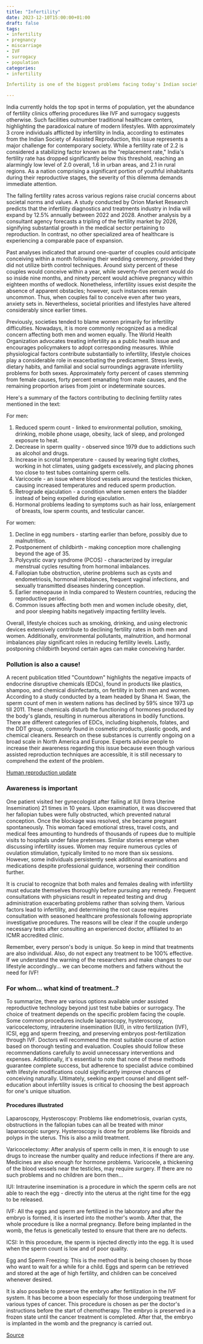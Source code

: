 ```yaml
---
title: "Infertility"
date: 2023-12-10T15:00:00+01:00
draft: false
tags:
- infertility
- pregnancy
- miscarriage
- IVF
- surrogacy
- population
categories:
- infertility

Infertility is one of the biggest problems facing today's Indian society. Fertility has fallen to an all-time low of 1.6 in cities and 2.1 in villages. Urura Fertility Centers are now springing up. In 2012 alone, over a thousand children were born through surrogacy. Half of them are children of foreign parents. The infertility diagnosis and treatment market in the country is growing at an annual rate of twelve and a half percent from 2022 to 2028. No other specialty is growing so fast in the field of medicine and health.

---
```


India currently holds the top spot in terms of population, yet the abundance of fertility clinics offering procedures like IVF and surrogacy suggests otherwise. Such facilities outnumber traditional healthcare centers, highlighting the paradoxical nature of modern lifestyles. With approximately 3 crore individuals afflicted by infertility in India, according to estimates from the Indian Society of Assisted Reproduction, this issue represents a major challenge for contemporary society. While a fertility rate of 2.2 is considered a stabilizing factor known as the "replacement rate," India's fertility rate has dropped significantly below this threshold, reaching an alarmingly low level of 2.0 overall, 1.6 in urban areas, and 2.1 in rural regions. As a nation comprising a significant portion of youthful inhabitants during their reproductive stages, the severity of this dilemma demands immediate attention.

The falling fertility rates across various regions raise crucial concerns about societal norms and values. A study conducted by Orion Market Research predicts that the infertility diagnostics and treatments industry in India will expand by 12.5% annually between 2022 and 2028. Another analysis by a consultant agency forecasts a tripling of the fertility market by 2026, signifying substantial growth in the medical sector pertaining to reproduction. In contrast, no other specialized area of healthcare is experiencing a comparable pace of expansion.

Past analyses indicated that around one-quarter of couples could anticipate conceiving within a month following their wedding ceremony, provided they did not utilize birth control techniques. Around sixty percent of these couples would conceive within a year, while seventy-five percent would do so inside nine months, and ninety percent would achieve pregnancy within eighteen months of wedlock. Nonetheless, infertility issues exist despite the absence of apparent obstacles; however, such instances remain uncommon. Thus, when couples fail to conceive even after two years, anxiety sets in. Nevertheless, societal priorities and lifestyles have altered considerably since earlier times.

Previously, societies tended to blame women primarily for infertility difficulties. Nowadays, it is more commonly recognized as a medical concern affecting both men and women equally. The World Health Organization advocates treating infertility as a public health issue and encourages policymakers to adopt corresponding measures. While physiological factors contribute substantially to infertility, lifestyle choices play a considerable role in exacerbating the predicament. Stress levels, dietary habits, and familial and social surroundings aggravate infertility problems for both sexes. Approximately forty percent of cases stemming from female causes, forty percent emanating from male causes, and the remaining proportion arises from joint or indeterminate sources.

Here's a summary of the factors contributing to declining fertility rates mentioned in the text:

For men:
1. Reduced sperm count - linked to environmental pollution, smoking, drinking, mobile phone usage, obesity, lack of sleep, and prolonged exposure to heat.
2. Decrease in sperm quality - observed since 1979 due to addictions such as alcohol and drugs.
3. Increase in scrotal temperature - caused by wearing tight clothes, working in hot climates, using gadgets excessively, and placing phones too close to test tubes containing sperm cells.
4. Varicocele - an issue where blood vessels around the testicles thicken, causing increased temperatures and reduced sperm production.
5. Retrograde ejaculation - a condition where semen enters the bladder instead of being expelled during ejaculation.
6. Hormonal problems leading to symptoms such as hair loss, enlargement of breasts, low sperm counts, and testicular cancer.

For women:
1. Decline in egg numbers - starting earlier than before, possibly due to malnutrition.
2. Postponement of childbirth - making conception more challenging beyond the age of 35.
3. Polycystic ovary syndrome (PCOS) - characterized by irregular menstrual cycles resulting from hormonal imbalances.
4. Fallopian tube obstruction, uterine problems such as cysts and endometriosis, hormonal imbalances, frequent vaginal infections, and sexually transmitted diseases hindering conception.
5. Earlier menopause in India compared to Western countries, reducing the reproductive period.
6. Common issues affecting both men and women include obesity, diet, and poor sleeping habits negatively impacting fertility levels.

Overall, lifestyle choices such as smoking, drinking, and using electronic devices extensively contribute to declining fertility rates in both men and women. Additionally, environmental pollutants, malnutrition, and hormonal imbalances play significant roles in reducing fertility levels. Lastly, postponing childbirth beyond certain ages can make conceiving harder.

### Pollution is also a cause!

A recent publication titled "Countdown" highlights the negative impacts of endocrine disruptive chemicals (EDCs), found in products like plastics, shampoo, and chemical disinfectants, on fertility in both men and women. According to a study conducted by a team headed by Shana H. Swan, the sperm count of men in western nations has declined by 59% since 1973 up till 2011. These chemicals disturb the functioning of hormones produced by the body's glands, resulting in numerous alterations in bodily functions. There are different categories of EDCs, including bisphenols, folates, and the DDT group, commonly found in cosmetic products, plastic goods, and chemical cleaners. Research on these substances is currently ongoing on a broad scale in North America and Europe. Experts advise people to increase their awareness regarding this issue because even though various assisted reproduction techniques are accessible, it is still necessary to comprehend the extent of the problem.

[Human reproduction update](https://academic.oup.com/humupd)

### Awareness is important

One patient visited her gynecologist after failing at IUI (Intra Uterine Insemination) 21 times in 10 years. Upon examination, it was discovered that her fallopian tubes were fully obstructed, which prevented natural conception. Once the blockage was resolved, she became pregnant spontaneously. This woman faced emotional stress, travel costs, and medical fees amounting to hundreds of thousands of rupees due to multiple visits to hospitals under false pretenses. Similar stories emerge when discussing infertility issues. Women may require numerous cycles of ovulation stimulation, typically limited to no more than six sessions. However, some individuals persistently seek additional examinations and medications despite professional guidance, worsening their condition further. 

It is crucial to recognize that both males and females dealing with infertility must educate themselves thoroughly before pursuing any remedy. Frequent consultations with physicians result in repeated testing and drug administration exacerbating problems rather than solving them. Various factors lead to infertility, and determining the root cause requires consultation with seasoned healthcare professionals following appropriate investigative procedures. The reasons will be clear if the couple undergo necessary tests after consulting an experienced doctor, affiliated to an ICMR accredited clinic. 

Remember, every person's body is unique. So keep in mind that treatments are also individual. Also, do not expect any treatment to be 100% effective. If we understand the warning of the researchers and make changes to our lifestyle accordingly... we can become mothers and fathers without the need for IVF!

### For whom... what kind of treatment..?

To summarize, there are various options available under assisted reproductive technology beyond just test tube babies or surrogacy. The choice of treatment depends on the specific problem facing the couple. Some common procedures include laparoscopy, hysteroscopy, varicocelectomy, intrauterine insemination (IUI), in vitro fertilization (IVF), ICSI, egg and sperm freezing, and preserving embryos post-fertilization through IVF. Doctors will recommend the most suitable course of action based on thorough testing and evaluation. Couples should follow these recommendations carefully to avoid unnecessary interventions and expenses. Additionally, it's essential to note that none of these methods guarantee complete success, but adherence to specialist advice combined with lifestyle modifications could significantly improve chances of conceiving naturally. Ultimately, seeking expert counsel and diligent self-education about infertility issues is critical to choosing the best approach for one's unique situation.

#### Procedures illustrated

Laparoscopy, Hysteroscopy: Problems like endometriosis, ovarian cysts, obstructions in the fallopian tubes can all be treated with minor laparoscopic surgery. Hysteroscopy is done for problems like fibroids and polyps in the uterus. This is also a mild treatment.

Varicocelectomy: After analysis of sperm cells in men, it is enough to use drugs to increase the number quality and reduce infections if there are any. Medicines are also enough for hormone problems. Varicocele, a thickening of the blood vessels near the testicles, may require surgery. If there are no such problems and no children are born then...

IUI: Intrauterine insemination is a procedure in which the sperm cells are not able to reach the egg - directly into the uterus at the right time for the egg to be released.

IVF: All the eggs and sperm are fertilized in the laboratory and after the embryo is formed, it is inserted into the mother's womb. After that, the whole procedure is like a normal pregnancy. Before being implanted in the womb, the fetus is genetically tested to ensure that there are no defects.

ICSI: In this procedure, the sperm is injected directly into the egg. It is used when the sperm count is low and of poor quality.

Egg and Sperm Freezing: This is the method that is being chosen by those who want to wait for a while for a child. Eggs and sperm can be retrieved and stored at the age of high fertility, and children can be conceived whenever desired.

It is also possible to preserve the embryo after fertilization in the IVF system. It has become a boon especially for those undergoing treatment for various types of cancer. This procedure is chosen as per the doctor's instructions before the start of chemotherapy. The embryo is preserved in a frozen state until the cancer treatment is completed. After that, the embryo is implanted in the womb and the pregnancy is carried out.

[Source](https://www.eenadu.net/telugu-article/sunday-magazine/here-the-factors-affecting-fertility-rate-in-india-and-treatment-for-infertility/1/323001378)
